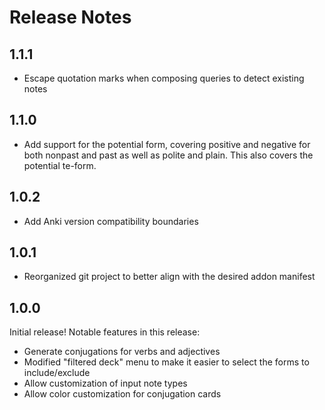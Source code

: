 # Release Notes

## 1.1.1

* Escape quotation marks when composing queries to detect existing notes

## 1.1.0

* Add support for the potential form, covering positive and negative for both nonpast and past as well as polite and plain. This also covers the potential te-form.

## 1.0.2

* Add Anki version compatibility boundaries

## 1.0.1

* Reorganized git project to better align with the desired addon manifest

## 1.0.0

Initial release! Notable features in this release:

* Generate conjugations for verbs and adjectives
* Modified "filtered deck" menu to make it easier to select the forms to include/exclude
* Allow customization of input note types
* Allow color customization for conjugation cards
